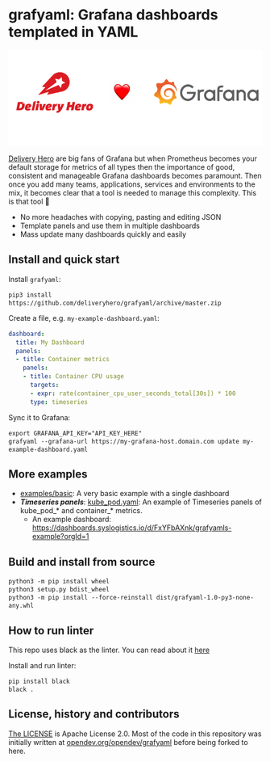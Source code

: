 # grafyaml: Grafana dashboards templated in YAML

[![Delivery Hero ❤️ Grafana](img/banner.png)](#)

[Delivery Hero](https://www.deliveryhero.com/) are big fans of Grafana but when Prometheus becomes your default storage for metrics of all types then the importance of good, consistent and manageable Grafana dashboards becomes paramount. Then once you add many teams, applications, services and environments to the mix, it becomes clear that a tool is needed to manage this complexity. This is that tool 🎉

- No more headaches with copying, pasting and editing JSON
- Template panels and use them in multiple dashboards
- Mass update many dashboards quickly and easily


## Install and quick start

Install `grafyaml`:

```
pip3 install https://github.com/deliveryhero/grafyaml/archive/master.zip
```

Create a file, e.g. `my-example-dashboard.yaml`:

```yaml
dashboard:
  title: My Dashboard
  panels:
  - title: Container metrics
    panels:
    - title: Container CPU usage
      targets:
      - expr: rate(container_cpu_user_seconds_total[30s]) * 100
      type: timeseries
```

Sync it to Grafana:

```
export GRAFANA_API_KEY="API_KEY_HERE"
grafyaml --grafana-url https://my-grafana-host.domain.com update my-example-dashboard.yaml
```

## More examples

- [examples/basic](examples/basic): A very basic example with a single dashboard
- **_Timeseries panels_**: [kube_pod.yaml](examples/advanced/templates/kube_pod.yaml): An example of Timeseries panels of kube_pod_* and container_* metrics.
  - An example dashboard: https://dashboards.syslogistics.io/d/FxYFbAXnk/grafyamls-example?orgId=1

## Build and install from source

```
python3 -m pip install wheel
python3 setup.py bdist_wheel
python3 -m pip install --force-reinstall dist/grafyaml-1.0-py3-none-any.whl
```

## How to run linter

This repo uses black as the linter. You can read about it [here](https://black.readthedocs.io/en/stable/getting_started.html)

Install and run linter:

```
pip install black
black .
```

## License, history and contributors

[The LICENSE](LICENSE) is Apache License 2.0. Most of the code in this repository was initially written at [opendev.org/opendev/grafyaml](https://opendev.org/opendev/grafyaml) before being forked to here.
